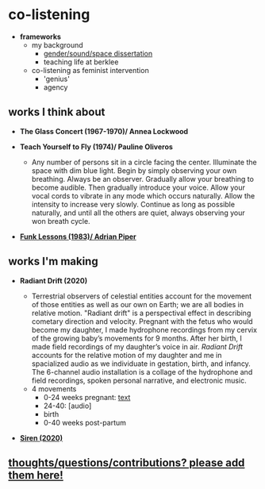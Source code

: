 # co-listening

- **frameworks**
	- my background
		- [gender/sound/space dissertation](https://libraetd.lib.virginia.edu/public_view/tb09j6186)
		- teaching life at berklee
	- co-listening as feminist intervention
		- 'genius'
		- agency

## works I think about

- **The Glass Concert (1967-1970)/ Annea Lockwood**

- **Teach Yourself to Fly (1974)/ Pauline Oliveros**
	- Any number of persons sit in a circle facing the center. Illuminate the space with dim blue light. Begin by simply observing your own breathing. Always be an observer. Gradually allow your breathing to become audible. Then gradually introduce your voice. Allow your vocal cords to vibrate in any mode which occurs naturally. Allow the intensity to increase very slowly. Continue as long as possible naturally, and until all the others are quiet, always observing your won breath cycle.

- **[Funk Lessons (1983)/ Adrian Piper](http://www.adrianpiper.com/vs/video_fl.shtml)**

## works I'm making

- **Radiant Drift (2020)**
	- Terrestrial observers of celestial entities account for the movement of those entities as well as our own on Earth; we are all bodies in relative motion. "Radiant drift" is a perspectival effect in describing cometary direction and velocity.  Pregnant with the fetus who would become my daughter, I made hydrophone recordings from my cervix of the growing baby’s movements for 9 months. After her birth, I made field recordings of my daughter’s voice in air.  *Radiant Drift* accounts for the relative motion of my daughter and me in spacialized audio as we individuate in gestation, birth, and infancy. The 6-channel audio installation is a collage of the hydrophone and field recordings, spoken personal narrative, and electronic music.
	- 4 movements
		- 0-24 weeks pregnant: [text](https://github.com/rdwrome/ODL/blob/master/rdtext.md)
		- 24-40: [audio]
		- birth
		- 0-40 weeks post-partum

- **[Siren (2020)](http://racheldevorah.studio/works/siren/)**

## [thoughts/questions/contributions? please add them here!](https://etherpad.net/p/odlcolistening)
